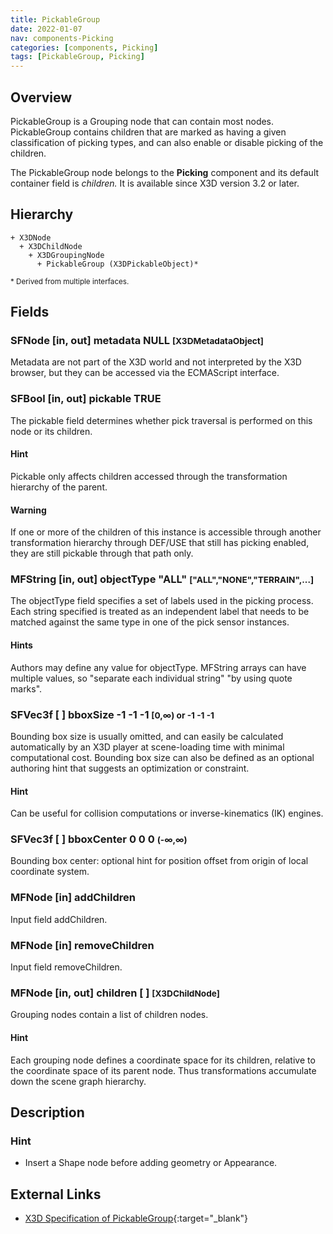 ```yaml
---
title: PickableGroup
date: 2022-01-07
nav: components-Picking
categories: [components, Picking]
tags: [PickableGroup, Picking]
---
```

<style>
.post h3 {
  word-spacing: 0.2em;
}
</style>

## Overview

PickableGroup is a Grouping node that can contain most nodes. PickableGroup contains children that are marked as having a given classification of picking types, and can also enable or disable picking of the children.

The PickableGroup node belongs to the **Picking** component and its default container field is *children.* It is available since X3D version 3.2 or later.

## Hierarchy

```
+ X3DNode
  + X3DChildNode
    + X3DGroupingNode
      + PickableGroup (X3DPickableObject)*
```

<small>\* Derived from multiple interfaces.</small>

## Fields

### SFNode [in, out] **metadata** NULL <small>[X3DMetadataObject]</small>

Metadata are not part of the X3D world and not interpreted by the X3D browser, but they can be accessed via the ECMAScript interface.

### SFBool [in, out] **pickable** TRUE

The pickable field determines whether pick traversal is performed on this node or its children.

#### Hint

Pickable only affects children accessed through the transformation hierarchy of the parent.

#### Warning

If one or more of the children of this instance is accessible through another transformation hierarchy through DEF/USE that still has picking enabled, they are still pickable through that path only.

### MFString [in, out] **objectType** "ALL" <small>["ALL","NONE","TERRAIN",...]</small>

The objectType field specifies a set of labels used in the picking process. Each string specified is treated as an independent label that needs to be matched against the same type in one of the pick sensor instances.

#### Hints

Authors may define any value for objectType. MFString arrays can have multiple values, so "separate each individual string" "by using quote marks".

### SFVec3f [ ] **bboxSize** -1 -1 -1 <small>[0,∞) or -1 -1 -1</small>

Bounding box size is usually omitted, and can easily be calculated automatically by an X3D player at scene-loading time with minimal computational cost. Bounding box size can also be defined as an optional authoring hint that suggests an optimization or constraint.

#### Hint

Can be useful for collision computations or inverse-kinematics (IK) engines.

### SFVec3f [ ] **bboxCenter** 0 0 0 <small>(-∞,∞)</small>

Bounding box center: optional hint for position offset from origin of local coordinate system.

### MFNode [in] **addChildren**

Input field addChildren.

### MFNode [in] **removeChildren**

Input field removeChildren.

### MFNode [in, out] **children** [ ] <small>[X3DChildNode]</small>

Grouping nodes contain a list of children nodes.

#### Hint

Each grouping node defines a coordinate space for its children, relative to the coordinate space of its parent node. Thus transformations accumulate down the scene graph hierarchy.

## Description

### Hint

- Insert a Shape node before adding geometry or Appearance.

## External Links

- [X3D Specification of PickableGroup](https://www.web3d.org/documents/specifications/19775-1/V4.0/Part01/components/picking.html#PickableGroup){:target="_blank"}
